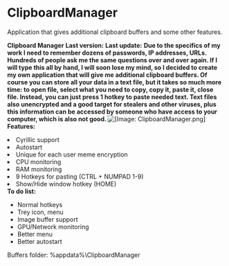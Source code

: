 # ClipboardManager
Application that gives additional clipboard buffers and some other features.

<b> Clipboard Manager</b>
<b>Last version:</b>
<b>Last update:</b>
<b>Due to the specifics of my work I need to remember dozens of passwords, IP addresses, URLs. Hundreds of people ask me the same questions over and over again. If I will type this all by hand, I will soon lose my mind, so I decided to create my own application that will give me additional clipboard buffers. Of course you can store all your data in a text file, but it takes so much more time: to open file, select what you need to copy, copy it, paste it, close file. Instead, you can just press 1 hotkey to paste needed text. Text files also unencrypted and a good target for stealers and other viruses, plus this information can be accessed by someone who have access to your computer, which is also not good. </b>
<img src="https://interium.ooo/media/ClipboardManager.png" alt="[Image: ClipboardManager.png]" class="mycode_img" />
<br />
<b>Features:</b>
</li>
<li>Cyrillic support<br />
</li>
<li>Autostart<br />
</li>
<li>Unique for each user meme encryption<br />
</li>
<li>CPU monitoring<br />
</li>
<li>RAM monitoring<br />
</li>
<li>9 Hotkeys for pasting  (CTRL + NUMPAD 1-9)<br />
</li>
<li>Show/Hide window hotkey (HOME)<br />
</li>
</ul>
<span style="font-weight: bold;" class="mycode_b">To do list:</span><ul class="mycode_list"><li>Normal hotkeys<br />
</li>
<li>Trey icon, menu<br />
</li>
<li>Image buffer support<br />
</li>
<li>GPU/Network monitoring<br />
</li>
<li>Better menu<br />
</li>
<li>Better autostart<br />
</li>
</ul>
Buffers folder: %appdata%\ClipboardManager<br />